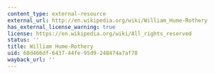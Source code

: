 ```yaml
---
content_type: external-resource
external_url: http://en.wikipedia.org/wiki/William_Hume-Rothery
has_external_license_warning: true
license: https://en.wikipedia.org/wiki/All_rights_reserved
status: ''
title: William Hume-Rothery
uid: 68d466df-6437-44fe-95d9-248474a7af78
wayback_url: ''
---
```

